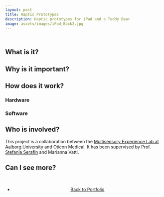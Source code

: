 ```yaml
---
layout: post
title: Haptic Prototypes
description: Haptic prototypes for iPad and a Teddy Bear
image: assets/images/iPad_Back2.jpg
---
```


<!-- Main -->
<div id="main" class="alt">

<!-- One -->
<section id="one">
	<div class="inner">
		<header class="major">
			<!-- <h1>SoundCubes</h1> -->
		</header>


<!-- Content -->

<h2>What is it?</h2>
<p></p>	

<h2>Why is it important?</h2>
<p></p>

<h2>How does it work?</h2>
<p></p>

<h3>Hardware</h3>
<p></p> 

<p></p>

<h3>Software</h3>
<p></p>

<h2>Who is involved?</h2>
<p>This project is a collaboration between the <a href="https://melcph.create.aau.dk">Multisensory Experience Lab at Aalborg University</a> and Oticon Medical. It has been supervised by <a href="https://vbn.aau.dk/en/persons/107881">Prof. Stefania Serafin</a> and Marianna Vatti.</p>

<h2>Can I see more?</h2>
<p></p>


<!-- <h2>Gallery</h2> -->

<br>
<div style="text-align: center;">
	<ul class="actions">
		<li><a href="Portfolio.html" class="button">Back to Portfolio</a></li>
	</ul>
</div>
